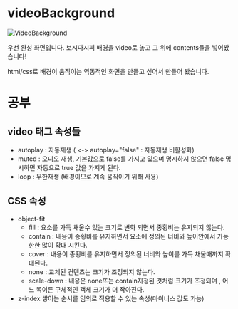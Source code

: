 # videoBackground
 
![VideoBackground](https://user-images.githubusercontent.com/61913417/103990978-676cce80-51d5-11eb-967d-097fecc0e3b8.gif)

우선 완성 화면입니다.
보시다시피 배경을 video로 놓고 그 위에 contents들을 넣어봤습니다!

html/css로 배경이 움직이는 역동적인 화면을 만들고 싶어서 만들어 봤습니다.

# 공부
## video 태그 속성들
- autoplay : 자동재생 ( <-> autoplay="false" : 자동재생 비활성화)
- muted : 오디오 재생, 기본값으로 false를 가지고 있으며 명시하지 않으면 false 명시하면 자동으로 true 값을 가지게 된다.
- loop : 무한재생 (배경이므로 계속 움직이기 위해 사용)
## CSS 속성
- object-fit
	- fill : 요소를 가득 채울수 있는 크기로 변화 되면서 종횡비는 유지되지 않는다.
	- contain : 내용이 종횡비를 유지하면서 요소에 정의된 너비와 높이안에서 가능한한 많이 확대 시킨다.
	- cover : 내용이 종횡비를 유지하면서 정의된 너비와 높이를 가득 채울때까지 확대된다.
	- none : 교체된 컨텐츠는 크기가 조정되지 않는다.
	- scale-down : 내용은 none또는 contain지정된 것처럼 크기가 조정되며 , 어느 쪽이든 구체적인 객체 크기가 더 작아진다.
- z-index
	쌓이는 순서를 임의로 적용할 수 있는 속성(마이너스 값도 가능)
